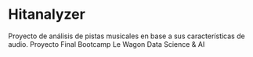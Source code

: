 # Hitanalyzer
Proyecto de análisis de pistas musicales en base a sus características de audio. Proyecto Final Bootcamp Le Wagon Data Science &amp; AI
